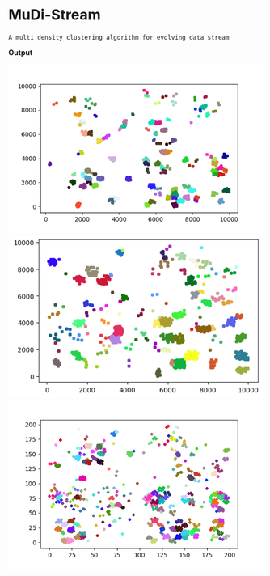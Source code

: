 # MuDi-Stream
    A multi density clustering algorithm for evolving data stream
__Output__

![Output 1](https://github.com/BlackDChase/MuDi-Stream/blob/main/Output%201.png?raw=true)
![Output 2](https://github.com/BlackDChase/MuDi-Stream/blob/main/Output%202.png?raw=true)
![Output 3](https://github.com/BlackDChase/MuDi-Stream/blob/main/Output%203.png?raw=true)

